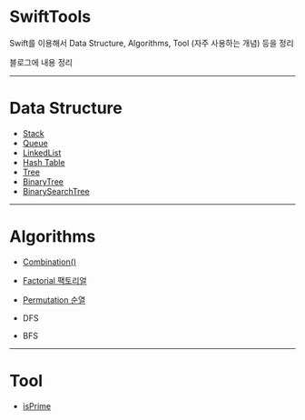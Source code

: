 # SwiftTools

Swift를 이용해서 Data Structure, Algorithms, Tool (자주 사용하는 개념) 등을 정리

블로그에 내용 정리

---

# Data Structure


* [Stack](https://keeplo.tistory.com/171)
* [Queue](https://keeplo.tistory.com/170)
* [LinkedList](https://keeplo.tistory.com/175)
* [Hash Table](https://keeplo.tistory.com/180)
* [Tree](https://keeplo.tistory.com/220)
* [BinaryTree](https://keeplo.tistory.com/223)
* [BinarySearchTree](https://keeplo.tistory.com/224)

---

# Algorithms

* [Combination()]()
* [Factorial 팩토리얼](https://keeplo.tistory.com/426)
* [Permutation 순열](https://keeplo.tistory.com/428)

* DFS
* BFS

---

# Tool

* [isPrime](https://keeplo.tistory.com/230)

